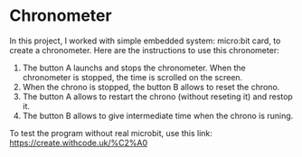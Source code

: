 # Chronometer

In this project, I worked with simple embedded system: micro:bit card, to create a chronometer.
Here are the instructions to use this chronometer:

1. The button A launchs and stops the chronometer. When the chronometer is stopped, the time is scrolled on the screen. 
2. When the chrono is stopped, the button B allows to reset the chrono.
3. The button A allows to restart the chrono (without reseting it) and restop it.
4. The button B allows to give intermediate time when the chrono is runing.

To test the program without real microbit, use this link: https://create.withcode.uk/%C2%A0
